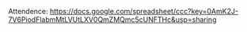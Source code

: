 Attendence: https://docs.google.com/spreadsheet/ccc?key=0AmK2J-7V6PiodFlabmMtLVUtLXV0QmZMQmc5cUNFTHc&usp=sharing
